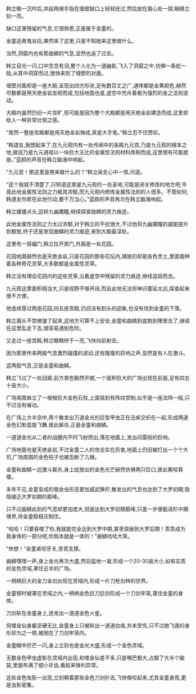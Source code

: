 
韩立略一沉吟后,并起两根手指在墙壁缺口上轻轻抚过,然后放在眉心处一探,眼睛立刻一亮。

缺口这里残留的气息,它很熟悉,正是属于金童的。

金童逃离鬼谷后,果然来了这里,只是不知她来这里做什么。

当然,洞窟内也有那曲鳞的气息,显然也追了过去。

韩立目光一闪,口中念念有词,整个人化为一道幽影,飞入了洞窟之中,仿佛一条蛇一般,从其中洞穿而过,很快来到了墙壁的对面。

墙壁对面却是一座大殿,呈现出四方形状,足有数百丈之广,通体都是金黄颜色,赫然尽数都是用天绝金岩垒砌而成,包括地面也是,虚空中充斥着极为强烈的金之法则波动。

大殿内虽然仍旧一片空旷,但可能是因为整个大殿都是用天绝金岩建造而成,这里却给人一种异常壮观之感。

“竟然一整座宫殿都是用天绝金岩铸成,真是大手笔。”韩立忍不住赞叹。

“韩道友,我想起来了,在九元观内有一处传闻中的圣殿九元宫,乃是九元观的根本之地,据说乃是九元道祖以一块巨大无比的金属性法则材料炼制而成,这里很有可能就是。”蓝颜的声音在韩立脑海中响起。

“九元宫！那这里是用来做什么的？”韩立闻言心中一惊,问道。

“这个我就不清楚了,只知道这里是九元观的一处圣地,可能是闭关修炼的地方吧,毕竟此地金属性法则之力极其浓郁,而九元观内修炼金属性法则的人很多。不管如何,韩道友你若在此地行动,要千万当心。”蓝颜的声音再次在韩立脑海响起。

韩立缓缓点头,运转九幽魔瞳,继续探查曲鳞的灵力痕迹。

此地金属性法则之力太过浓郁,对于韩立的干扰很大,不过他将九幽魔瞳的威能提升到极致,终于还是发现曲鳞的灵力痕迹,来到大殿最深处。

这里有一扇偏门,韩立拉开房门,外面是一处花园。

花园地面赫然也是天绝金岩,只是花园的那些花坛内,铺放的却是各色灵土,里面栽种着各种奇花灵草,大多数都是金属性灵草。

韩立没有理会花园内的这些灵草,沿着虚空中残留的灵力痕迹,继续追踪而去。

九元观这里面积相当大,只是视野不够开阔,而且此地无法将神识蔓延太远,探查起来很不方便。

他连续穿过两座花园,四五座宫殿,仍旧没有到头的迹象,也没有找到金童的下落。

韩立眉头不禁微皱了起来,这地方可算不上安全,金童和曲鳞到底跑到哪里去了,继续在这里乱走下去,很容易遇到危险。

又走过一座宫殿,韩立眼睛终于一亮,飞快向前射去。

因为那里传来两股气息激烈碰撞的波动,还有隆隆的巨响之声,显然是有人在激斗。

这两股气息,正是金童和曲鳞。

韩立飞过了一处回廊,前方景色豁然开朗,一个面积巨大的广场出现在前面,足有四五十亩大小。

广场周围耸立了一根根巨大金色石柱,上面铭刻有阵纹禁制,似乎是一座法阵一般,只不过没有催动。

在广场上方半空中,两个散发出万道金光的巨型甲虫正在迅疾交织在一起,形成两道金色幻影盘旋飞舞,彼此厮杀,正是金童和曲鳞。

一道道金光从二者的战圈内不时飞射而出,落在地面上,发出闷雷般的巨响。

广场地面也是天绝金岩,不过金童二人的攻击实在厉害,地面上仍旧被打出一个个大坑,广场周围的金色柱子也被击断了几根。

金童和曲鳞一边激斗厮杀,身上绽放出的金色光芒赫然仿佛两只巨口,彼此撕咬吞噬。

多年不见,金童变成的噬金虫形态更加威武狰狞,散发出的气息也达到了大罗初期,隐隐接近大罗初期的巅峰。

只不过曲鳞此刻的气息却更加庞大,彻底达到大罗初期巅峰,只差一步便能进阶中期境界,将金童稳稳压制住。

“哈哈！只要吞噬了你,我就能完全达到大罗中期,甚至突破到大罗后期！乖乖成为我身体的一部分吧,你我本就是一体的！”曲鳞哈哈大笑。

“休想！”金童紧咬牙关,苦苦支撑。

曲鳞嘿嘿一声,身上金光再次大盛,然后猛地一凝,形成一个20-30亩大小,如有实质的金色灵域,罩住近半的广场。

一柄柄巨大的金刀金剑出现在灵域内,形成一片刀枪剑林的世界。

金童顿时被罩在灵域之内,一柄柄金色巨刀巨剑形成一个刀剑牢笼,罩住金童的身体。

刀剑斩在金童身上,迸发出一道道金色火星。

但噬金仙身躯坚硬无比,金童身上只被斩出一道道白痕,并未受伤,只不过她飞遁的身形却为之一顿,被困在了刀剑牢笼内。

金童眼中厉芒一闪,身上立刻也是金光大盛,形成一个金色灵域。

无数金色甲虫虚影在灵域内出现,和噬金仙差不多,只是嘴巴极大,占据了大半个脑袋,里面布满了细小牙齿,看起来锋利异常。

这些金色虫影一出现,立刻朝着那些金色刀剑扑去,飞快噬咬起来,尤其金童身周,更是虫影密集。
